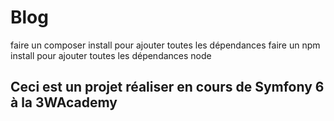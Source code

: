 # Blog

faire un composer install pour ajouter toutes les dépendances
faire un npm install pour ajouter toutes les dépendances node

## Ceci est un projet réaliser en cours de Symfony 6 à la 3WAcademy
